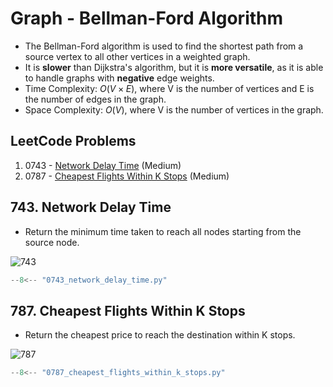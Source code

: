 # Graph - Bellman-Ford Algorithm

-   The Bellman-Ford algorithm is used to find the shortest path from a source vertex to all other vertices in a weighted graph.
-   It is **slower** than Dijkstra's algorithm, but it is **more versatile**, as it is able to handle graphs with **negative** edge weights.
-   Time Complexity: $O(V \times E)$, where V is the number of vertices and E is the number of edges in the graph.
-   Space Complexity: $O(V)$, where V is the number of vertices in the graph.

## LeetCode Problems

1. 0743 - [Network Delay Time](https://leetcode.com/problems/network-delay-time/) (Medium)
2. 0787 - [Cheapest Flights Within K Stops](https://leetcode.com/problems/cheapest-flights-within-k-stops/) (Medium)

## 743. Network Delay Time

-   Return the minimum time taken to reach all nodes starting from the source node.

![743](https://assets.leetcode.com/uploads/2019/05/23/931_example_1.png)

```python
--8<-- "0743_network_delay_time.py"
```

## 787. Cheapest Flights Within K Stops

-   Return the cheapest price to reach the destination within K stops.

![787](https://assets.leetcode.com/uploads/2022/03/18/cheapest-flights-within-k-stops-3drawio.png)

```python
--8<-- "0787_cheapest_flights_within_k_stops.py"
```
